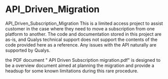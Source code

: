 # API_Driven_Migration
API_Driven_Subscription_Migration
This is a limited access project to assist customer in the case where they need to move a subscription from one platform to another.
The code and documentation stored in this project are as-is, and Qualys technical support does not support the contents of the code provided here as a reference.
Any issues with the API naturally are supported by Qualys.

the PDF document " API Driven Subscription migration.pdf" is designed to be a overview document aimed at planning the migration and provide a headsup for some known limitations during this rare procedure.
